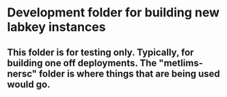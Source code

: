 # Development folder for building new labkey instances

## This folder is for testing only.  Typically, for building one off deployments.  The "metlims-nersc" folder is where things that are being used would go.
